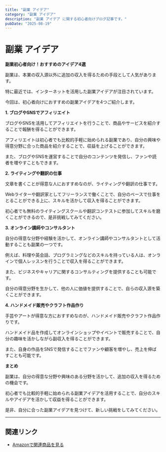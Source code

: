 ```yaml
---
title: "副業 アイデア"
category: "副業 アイデア"
description: "副業 アイデア に関する初心者向けブログ記事です。"
pubDate: "2025-08-19"
---
```


# 副業 アイデア

**副業初心者向け！おすすめのアイデア4選**

副業は、本業の収入源以外に追加の収入を得るための手段として人気があります。

特に最近では、インターネットを活用した副業アイデアが注目されています。

今回は、初心者向けにおすすめの副業アイデアを4つご紹介します。



**1. ブログやSNSでアフィリエイト**

ブログやSNSを活用してアフィリエイトを行うことで、商品やサービスを紹介することで報酬を得ることができます。

アフィリエイトは初心者でも比較的手軽に始められる副業であり、自分の興味や得意分野に合った商品を紹介することで、収益を上げることができます。

また、ブログやSNSを運営することで自分のコンテンツを発信し、ファンや読者を増やすこともできます。



**2. ライティングや翻訳の仕事**

文章を書くことが得意な人におすすめなのが、ライティングや翻訳の仕事です。

Webライターや翻訳家としてフリーランスで働くことで、自分のペースで仕事をとることができる上に、スキルを活かして収入を得ることができます。

初心者でも無料のライティングスクールや翻訳コンテストに参加してスキルを磨くことができるので、是非挑戦してみてください。



**3. オンライン講師やコンサルタント**

自分の得意な分野や経験を活かして、オンライン講師やコンサルタントとして活動することも副業の一つです。

例えば、料理や英会話、プログラミングなどのスキルを持っている人は、オンラインで個人レッスンを行うことで収入を得ることができます。

また、ビジネスやキャリアに関するコンサルティングを提供することも可能です。

自分の得意分野を生かして、他の人に価値を提供することで、自らの収入源を築くことができます。



**4. ハンドメイド販売やクラフト作品作り**

手芸やアートが得意な方におすすめなのが、ハンドメイド販売やクラフト作品作りです。

ハンドメイド品を作成してオンラインショップやイベントで販売することで、自分の趣味を活かしながら副収入を得ることができます。

また、自身の作品をSNSで発信することでファンや顧客を増やし、売上を伸ばすことも可能です。



**まとめ**

副業は、自分の得意な分野や興味のある分野を活かして、追加の収入を得るための機会です。

初心者でも比較的手軽に始められる副業アイデアを活用することで、自分のスキルやアイデアを活かして収益を得ることができます。

是非、自分に合った副業アイデアを見つけて、新しい挑戦をしてみてください。



---

## 関連リンク

- [Amazonで関連商品を見る](https://www.amazon.co.jp/s?k=%E5%89%AF%E6%A5%AD+%E3%82%A2%E3%82%A4%E3%83%87%E3%82%A2&tag=autowritehubai-22)
